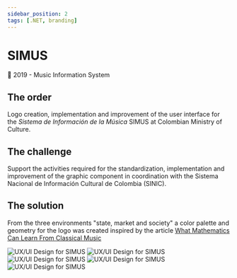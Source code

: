 ```yaml
---
sidebar_position: 2
tags: [.NET, branding]
---
```


# SIMUS

📆 2019 - Music Information System

## The order

Logo creation, implementation and improvement of the user interface for the _Sistema de Información de la Música_ SIMUS at Colombian Ministry of Culture.

## The challenge

Support the activities required for the standardization, implementation and improvement of the graphic component in coordination with the Sistema Nacional de Información Cultural de Colombia (SINIC).

## The solution

From the three environments "state, market and society" a color palette and geometry for the logo was created inspired by the article [What Mathematics Can Learn From Classical Music](https://archive.schillerinstitute.com/fid_91-96/944_math_music.html)

![UX/UI Design for SIMUS](https://jcarroyos-uploads.s3.amazonaws.com/docs/simus-5.png)
![UX/UI Design for SIMUS](https://jcarroyos-uploads.s3.amazonaws.com/docs/simus-4.png)
![UX/UI Design for SIMUS](https://jcarroyos-uploads.s3.amazonaws.com/docs/simus-3.png)
![UX/UI Design for SIMUS](https://jcarroyos-uploads.s3.amazonaws.com/docs/simus-2.png)
![UX/UI Design for SIMUS](https://jcarroyos-uploads.s3.amazonaws.com/docs/simus-1.png)
